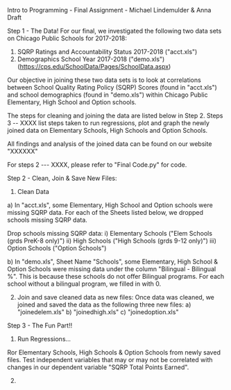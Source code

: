 Intro to Programming - Final Assignment - Michael Lindemulder & Anna Draft

Step 1 - The Data!
For our final, we investigated the following two data sets on Chicago Public Schools for 2017-2018:

  1) SQRP Ratings and Accountability Status 2017-2018 ("acct.xls")
  2) Demographics School Year 2017-2018 ("demo.xls")
  (https://cps.edu/SchoolData/Pages/SchoolData.aspx)

Our objective in joining these two data sets is to look at correlations between School Quality Rating Policy (SQRP) Scores (found in "acct.xls") and school demographics (found in "demo.xls") within Chicago Public Elementary, High School and Option schools.

The steps for cleaning and joining the data are listed below in Step 2.
Steps 3 -- XXXX list steps taken to run regressions, plot and graph the newly joined data on Elementary Schools, High Schools and Option Schools.

All findings and analysis of the joined data can be found on our website "XXXXXX"

For steps 2 --- XXXX, please refer to "Final Code.py" for code.


Step 2 - Clean, Join & Save New Files:

1) Clean Data

  a) In "acct.xls", some Elementary, High School and Option schools were missing SQRP data. For each of the Sheets listed below, we dropped schools missing SQRP data.

  Drop schools missing SQRP data:
    i) Elementary Schools ("Elem Schools (grds PreK-8 only)")
    ii) High Schools ("High Schools (grds 9-12 only)")
    iii) Option Schools ("Option Schools")

  b) In "demo.xls", Sheet Name "Schools", some Elementary, High School & Option Schools were missing data under the column "Bilingual - Bilingual %". This is because these schools do not offer Bilingual programs. For each school without a bilingual program, we filled in with 0.

2) Join and save cleaned data as new files:
Once data was cleaned, we joined and saved the data as the following three new files:
    a) "joinedelem.xls"
    b) "joinedhigh.xls"
    c) "joinedoption.xls"


Step 3 - The Fun Part!!

1) Run Regressions...

Ror Elementary Schools, High Schools & Option Schools from newly saved files. Test independent variables that may or may not be correlated with changes in our dependent variable "SQRP Total Points Earned".

2)
